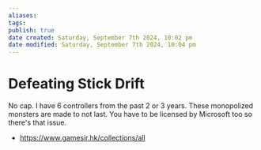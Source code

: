 ```yaml
---
aliases: 
tags: 
publish: true
date created: Saturday, September 7th 2024, 10:02 pm
date modified: Saturday, September 7th 2024, 10:04 pm
---
```


# Defeating Stick Drift

No cap.  I have 6 controllers from the past 2 or 3 years.  These monopolized monsters are made to not last.  You have to be licensed by Microsoft too so there's that issue.

- https://www.gamesir.hk/collections/all

